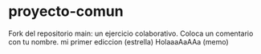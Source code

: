 # proyecto-comun
Fork del repositorio main: un ejercicio colaborativo.
Coloca un comentario con tu nombre.
mi primer ediccion (estrella) 
HolaaaAaAAa (memo)
